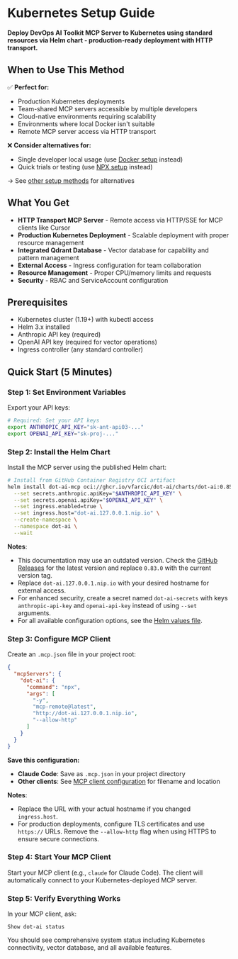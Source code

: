 # Kubernetes Setup Guide

**Deploy DevOps AI Toolkit MCP Server to Kubernetes using standard resources via Helm chart - production-ready deployment with HTTP transport.**

## When to Use This Method

✅ **Perfect for:**
- Production Kubernetes deployments
- Team-shared MCP servers accessible by multiple developers
- Cloud-native environments requiring scalability
- Environments where local Docker isn't suitable
- Remote MCP server access via HTTP transport

❌ **Consider alternatives for:**
- Single developer local usage (use [Docker setup](docker-setup.md) instead)
- Quick trials or testing (use [NPX setup](npx-setup.md) instead)

→ See [other setup methods](../mcp-setup.md#setup-methods) for alternatives

## What You Get

- **HTTP Transport MCP Server** - Remote access via HTTP/SSE for MCP clients like Cursor
- **Production Kubernetes Deployment** - Scalable deployment with proper resource management
- **Integrated Qdrant Database** - Vector database for capability and pattern management
- **External Access** - Ingress configuration for team collaboration
- **Resource Management** - Proper CPU/memory limits and requests
- **Security** - RBAC and ServiceAccount configuration

## Prerequisites

- Kubernetes cluster (1.19+) with kubectl access
- Helm 3.x installed
- Anthropic API key (required)
- OpenAI API key (required for vector operations)
- Ingress controller (any standard controller)

## Quick Start (5 Minutes)

### Step 1: Set Environment Variables

Export your API keys:

```bash
# Required: Set your API keys
export ANTHROPIC_API_KEY="sk-ant-api03-..."
export OPENAI_API_KEY="sk-proj-..."
```

### Step 2: Install the Helm Chart

Install the MCP server using the published Helm chart:

```bash
# Install from GitHub Container Registry OCI artifact
helm install dot-ai-mcp oci://ghcr.io/vfarcic/dot-ai/charts/dot-ai:0.85.0 \
  --set secrets.anthropic.apiKey="$ANTHROPIC_API_KEY" \
  --set secrets.openai.apiKey="$OPENAI_API_KEY" \
  --set ingress.enabled=true \
  --set ingress.host="dot-ai.127.0.0.1.nip.io" \
  --create-namespace \
  --namespace dot-ai \
  --wait
```

**Notes**: 
- This documentation may use an outdated version. Check the [GitHub Releases](https://github.com/vfarcic/dot-ai/releases) for the latest version and replace `0.83.0` with the current version tag.
- Replace `dot-ai.127.0.0.1.nip.io` with your desired hostname for external access.
- For enhanced security, create a secret named `dot-ai-secrets` with keys `anthropic-api-key` and `openai-api-key` instead of using `--set` arguments.
- For all available configuration options, see the [Helm values file](https://github.com/vfarcic/dot-ai/blob/main/charts/values.yaml).

### Step 3: Configure MCP Client

Create an `.mcp.json` file in your project root:

```json
{
  "mcpServers": {
    "dot-ai": {
      "command": "npx",
      "args": [
        "-y",
        "mcp-remote@latest",
        "http://dot-ai.127.0.0.1.nip.io",
        "--allow-http"
      ]
    }
  }
}
```

**Save this configuration:**
- **Claude Code**: Save as `.mcp.json` in your project directory
- **Other clients**: See [MCP client configuration](../mcp-setup.md#mcp-client-compatibility) for filename and location

**Notes**:
- Replace the URL with your actual hostname if you changed `ingress.host`.
- For production deployments, configure TLS certificates and use `https://` URLs. Remove the `--allow-http` flag when using HTTPS to ensure secure connections.

### Step 4: Start Your MCP Client

Start your MCP client (e.g., `claude` for Claude Code). The client will automatically connect to your Kubernetes-deployed MCP server.

### Step 5: Verify Everything Works

In your MCP client, ask:
```
Show dot-ai status
```

You should see comprehensive system status including Kubernetes connectivity, vector database, and all available features.